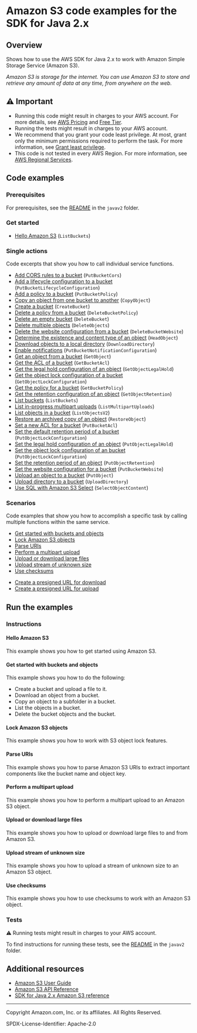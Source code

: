 # Amazon S3 code examples for the SDK for Java 2.x

## Overview

Shows how to use the AWS SDK for Java 2.x to work with Amazon Simple Storage Service (Amazon S3).

<!--custom.overview.start-->
<!--custom.overview.end-->

_Amazon S3 is storage for the internet. You can use Amazon S3 to store and retrieve any amount of data at any time, from anywhere on the web._

## ⚠ Important

* Running this code might result in charges to your AWS account. For more details, see [AWS Pricing](https://aws.amazon.com/pricing/) and [Free Tier](https://aws.amazon.com/free/).
* Running the tests might result in charges to your AWS account.
* We recommend that you grant your code least privilege. At most, grant only the minimum permissions required to perform the task. For more information, see [Grant least privilege](https://docs.aws.amazon.com/IAM/latest/UserGuide/best-practices.html#grant-least-privilege).
* This code is not tested in every AWS Region. For more information, see [AWS Regional Services](https://aws.amazon.com/about-aws/global-infrastructure/regional-product-services).

<!--custom.important.start-->
<!--custom.important.end-->

## Code examples

### Prerequisites

For prerequisites, see the [README](../../README.md#Prerequisites) in the `javav2` folder.


<!--custom.prerequisites.start-->
<!--custom.prerequisites.end-->

### Get started

- [Hello Amazon S3](single_actions/src/main/java/com/example/s3/HelloS3.java#L6) (`ListBuckets`)


### Single actions

Code excerpts that show you how to call individual service functions.

- [Add CORS rules to a bucket](single_actions/src/main/java/com/example/s3/S3Cors.java#L6) (`PutBucketCors`)
- [Add a lifecycle configuration to a bucket](single_actions/src/main/java/com/example/s3/LifecycleConfiguration.java#L6) (`PutBucketLifecycleConfiguration`)
- [Add a policy to a bucket](single_actions/src/main/java/com/example/s3/SetBucketPolicy.java#L6) (`PutBucketPolicy`)
- [Copy an object from one bucket to another](single_actions/src/main/java/com/example/s3/CopyObject.java#L6) (`CopyObject`)
- [Create a bucket](single_actions/src/main/java/com/example/s3/CreateBucket.java#L6) (`CreateBucket`)
- [Delete a policy from a bucket](single_actions/src/main/java/com/example/s3/DeleteBucketPolicy.java#L6) (`DeleteBucketPolicy`)
- [Delete an empty bucket](single_actions/src/main/java/com/example/s3/S3BucketOps.java#L79) (`DeleteBucket`)
- [Delete multiple objects](single_actions/src/main/java/com/example/s3/DeleteMultiObjects.java#L6) (`DeleteObjects`)
- [Delete the website configuration from a bucket](single_actions/src/main/java/com/example/s3/DeleteWebsiteConfiguration.java#L6) (`DeleteBucketWebsite`)
- [Determine the existence and content type of an object](single_actions/src/main/java/com/example/s3/GetObjectContentType.java#L6) (`HeadObject`)
- [Download objects to a local directory](single_actions/src/main/java/com/example/s3/transfermanager/DownloadToDirectory.java#L6) (`DownloadDirectory`)
- [Enable notifications](single_actions/src/main/java/com/example/s3/SetBucketEventBridgeNotification.java#L6) (`PutBucketNotificationConfiguration`)
- [Get an object from a bucket](single_actions/src/main/java/com/example/s3/GetObjectData.java#L6) (`GetObject`)
- [Get the ACL of a bucket](single_actions/src/main/java/com/example/s3/GetAcl.java#L6) (`GetBucketAcl`)
- [Get the legal hold configuration of an object](scenarios/s3_object_lock_scenario/src/main/java/com/example/s3/scenario/S3LockActions.java#L94) (`GetObjectLegalHold`)
- [Get the object lock configuration of a bucket](scenarios/s3_object_lock_scenario/src/main/java/com/example/s3/scenario/S3LockActions.java#L345) (`GetObjectLockConfiguration`)
- [Get the policy for a bucket](single_actions/src/main/java/com/example/s3/GetBucketPolicy.java#L6) (`GetBucketPolicy`)
- [Get the retention configuration of an object](scenarios/s3_object_lock_scenario/src/main/java/com/example/s3/scenario/S3LockActions.java#L309) (`GetObjectRetention`)
- [List buckets](single_actions/src/main/java/com/example/s3/ListBuckets.java#L6) (`ListBuckets`)
- [List in-progress multipart uploads](single_actions/src/main/java/com/example/s3/ListMultipartUploads.java#L6) (`ListMultipartUploads`)
- [List objects in a bucket](single_actions/src/main/java/com/example/s3/ListObjects.java#L6) (`ListObjectsV2`)
- [Restore an archived copy of an object](single_actions/src/main/java/com/example/s3/RestoreObject.java#L6) (`RestoreObject`)
- [Set a new ACL for a bucket](single_actions/src/main/java/com/example/s3/SetAcl.java#L6) (`PutBucketAcl`)
- [Set the default retention period of a bucket](scenarios/s3_object_lock_scenario/src/main/java/com/example/s3/scenario/S3LockActions.java#L168) (`PutObjectLockConfiguration`)
- [Set the legal hold configuration of an object](scenarios/s3_object_lock_scenario/src/main/java/com/example/s3/scenario/S3LockActions.java#L255) (`PutObjectLegalHold`)
- [Set the object lock configuration of an bucket](scenarios/s3_object_lock_scenario/src/main/java/com/example/s3/scenario/S3LockActions.java#L206) (`PutObjectLockConfiguration`)
- [Set the retention period of an object](scenarios/s3_object_lock_scenario/src/main/java/com/example/s3/scenario/S3LockActions.java#L61) (`PutObjectRetention`)
- [Set the website configuration for a bucket](single_actions/src/main/java/com/example/s3/SetWebsiteConfiguration.java#L6) (`PutBucketWebsite`)
- [Upload an object to a bucket](single_actions/src/main/java/com/example/s3/PutObject.java#L6) (`PutObject`)
- [Upload directory to a bucket](single_actions/src/main/java/com/example/s3/transfermanager/UploadADirectory.java#L6) (`UploadDirectory`)
- [Use SQL with Amazon S3 Select](single_actions/src/main/java/com/example/s3/async/SelectObjectContentExample.java#L5) (`SelectObjectContent`)

### Scenarios

Code examples that show you how to accomplish a specific task by calling multiple
functions within the same service.

- [Get started with buckets and objects](single_actions/src/main/java/com/example/s3/S3Scenario.java)
- [Lock Amazon S3 objects](scenarios/s3_object_lock_scenario/src/main/java/com/example/s3/scenario/S3ObjectLockWorkflow.java)
- [Parse URIs](single_actions/src/main/java/com/example/s3/ParseUri.java)
- [Perform a multipart upload](single_actions/src/main/java/com/example/s3/PerformMultiPartUpload.java)
- [Upload or download large files](single_actions/src/main/java/com/example/s3/transfermanager/DownloadToDirectory.java)
- [Upload stream of unknown size](single_actions/src/main/java/com/example/s3/async/PutObjectFromStreamAsync.java)
- [Use checksums](single_actions/src/main/java/com/example/s3/BasicOpsWithChecksums.java)


<!--custom.examples.start-->
- [Create a presigned URL for download](src/main/java/com/example/s3/GeneratePresignedGetUrlAndRetrieve.java)
- [Create a presigned URL for upload](src/main/java/com/example/s3/GeneratePresignedUrlAndPutFileWithMetadata.java)
<!--custom.examples.end-->

## Run the examples

### Instructions


<!--custom.instructions.start-->
<!--custom.instructions.end-->

#### Hello Amazon S3

This example shows you how to get started using Amazon S3.



#### Get started with buckets and objects

This example shows you how to do the following:

- Create a bucket and upload a file to it.
- Download an object from a bucket.
- Copy an object to a subfolder in a bucket.
- List the objects in a bucket.
- Delete the bucket objects and the bucket.

<!--custom.scenario_prereqs.s3_Scenario_GettingStarted.start-->
<!--custom.scenario_prereqs.s3_Scenario_GettingStarted.end-->


<!--custom.scenarios.s3_Scenario_GettingStarted.start-->
<!--custom.scenarios.s3_Scenario_GettingStarted.end-->

#### Lock Amazon S3 objects

This example shows you how to work with S3 object lock features.


<!--custom.scenario_prereqs.s3_Scenario_ObjectLock.start-->
<!--custom.scenario_prereqs.s3_Scenario_ObjectLock.end-->


<!--custom.scenarios.s3_Scenario_ObjectLock.start-->
<!--custom.scenarios.s3_Scenario_ObjectLock.end-->

#### Parse URIs

This example shows you how to parse Amazon S3 URIs to extract important components like the bucket name and object key.


<!--custom.scenario_prereqs.s3_Scenario_URIParsing.start-->
<!--custom.scenario_prereqs.s3_Scenario_URIParsing.end-->


<!--custom.scenarios.s3_Scenario_URIParsing.start-->
<!--custom.scenarios.s3_Scenario_URIParsing.end-->

#### Perform a multipart upload

This example shows you how to perform a multipart upload to an Amazon S3 object.


<!--custom.scenario_prereqs.s3_Scenario_MultipartUpload.start-->
<!--custom.scenario_prereqs.s3_Scenario_MultipartUpload.end-->


<!--custom.scenarios.s3_Scenario_MultipartUpload.start-->
<!--custom.scenarios.s3_Scenario_MultipartUpload.end-->

#### Upload or download large files

This example shows you how to upload or download large files to and from Amazon S3.


<!--custom.scenario_prereqs.s3_Scenario_UsingLargeFiles.start-->
<!--custom.scenario_prereqs.s3_Scenario_UsingLargeFiles.end-->


<!--custom.scenarios.s3_Scenario_UsingLargeFiles.start-->
<!--custom.scenarios.s3_Scenario_UsingLargeFiles.end-->

#### Upload stream of unknown size

This example shows you how to upload a stream of unknown size to an Amazon S3 object.


<!--custom.scenario_prereqs.s3_Scenario_UploadStream.start-->
<!--custom.scenario_prereqs.s3_Scenario_UploadStream.end-->


<!--custom.scenarios.s3_Scenario_UploadStream.start-->
<!--custom.scenarios.s3_Scenario_UploadStream.end-->

#### Use checksums

This example shows you how to use checksums to work with an Amazon S3 object.


<!--custom.scenario_prereqs.s3_Scenario_UseChecksums.start-->
<!--custom.scenario_prereqs.s3_Scenario_UseChecksums.end-->


<!--custom.scenarios.s3_Scenario_UseChecksums.start-->
<!--custom.scenarios.s3_Scenario_UseChecksums.end-->

### Tests

⚠ Running tests might result in charges to your AWS account.


To find instructions for running these tests, see the [README](../../README.md#Tests)
in the `javav2` folder.



<!--custom.tests.start-->
<!--custom.tests.end-->

## Additional resources

- [Amazon S3 User Guide](https://docs.aws.amazon.com/AmazonS3/latest/userguide/Welcome.html)
- [Amazon S3 API Reference](https://docs.aws.amazon.com/AmazonS3/latest/API/Welcome.html)
- [SDK for Java 2.x Amazon S3 reference](https://sdk.amazonaws.com/java/api/latest/software/amazon/awssdk/services/s3/package-summary.html)

<!--custom.resources.start-->
<!--custom.resources.end-->

---

Copyright Amazon.com, Inc. or its affiliates. All Rights Reserved.

SPDX-License-Identifier: Apache-2.0
